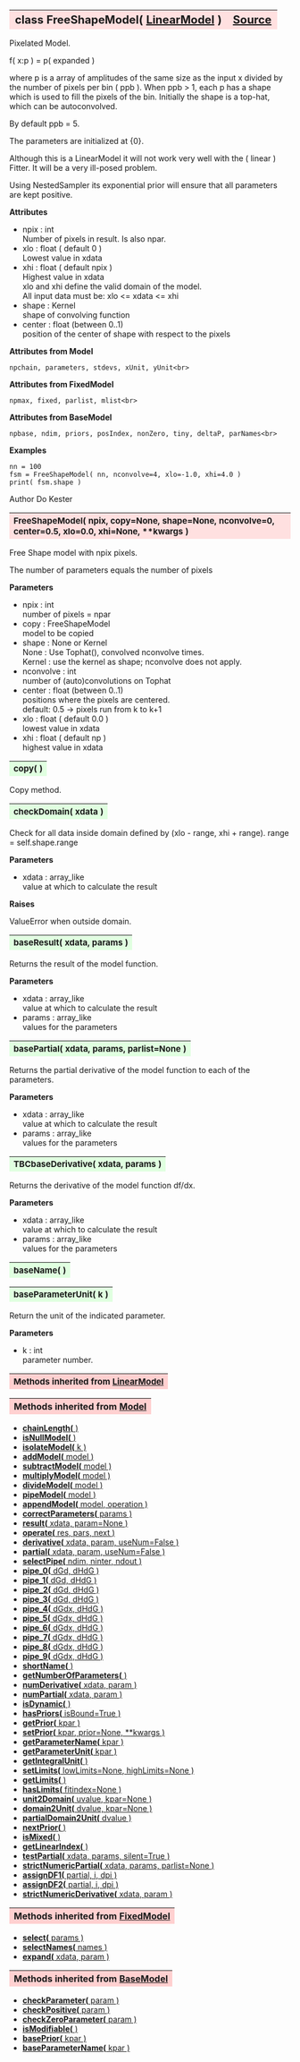 ---
---
<br><br><br>

<a name="FreeShapeModel"></a>
<table><thead style="background-color:#FFE0E0; width:100%; font-size:20px"><tr><th style="text-align:left">
<strong>class FreeShapeModel(</strong> <a href="./LinearModel.html">LinearModel</a> )</th><th style="text-align:right"><a href=https://github.com/dokester/BayesicFitting/blob/master/BayesicFitting/source/FreeShapeModel.py target=_blank>Source</a></th></tr></thead></table>
<p>

Pixelated Model.

f( x:p ) = p( expanded )

where p is a array of amplitudes of the same size as the input x divided by
the number of pixels per bin ( ppb ). When ppb > 1, each p has a shape which
is used to fill the pixels of the bin. Initially the shape is a top-hat,
which can be autoconvolved.

By default ppb = 5.

The parameters are initialized at {0}.

Although this is a LinearModel it will not work very well with the ( linear )
Fitter. It will be a very ill-posed problem.

Using NestedSampler its exponential prior will ensure that all
parameters are kept positive.

<b>Attributes</b>

* npix  :  int<br>
    Number of pixels in result. Is also npar.<br>
* xlo  :  float ( default 0 )<br>
    Lowest value in xdata<br>
* xhi  :  float ( default npix )<br>
    Highest value in xdata<br>
    xlo and xhi define the valid domain of the model.<br>
    All input data must be: xlo <= xdata <= xhi<br>
* shape  :  Kernel<br>
    shape of convolving function<br>
* center  :  float (between 0..1)<br>
    position of the center of shape with respect to the pixels<br>

<b>Attributes from Model</b>

    npchain, parameters, stdevs, xUnit, yUnit<br>

<b>Attributes from FixedModel</b>

    npmax, fixed, parlist, mlist<br>

<b>Attributes from BaseModel</b>

    npbase, ndim, priors, posIndex, nonZero, tiny, deltaP, parNames<br>

<b>Examples</b>

    nn = 100
    fsm = FreeShapeModel( nn, nconvolve=4, xlo=-1.0, xhi=4.0 )
    print( fsm.shape )

Author       Do Kester


<a name="FreeShapeModel"></a>
<table><thead style="background-color:#FFE0E0; width:100%; font-size:15px"><tr><th style="text-align:left">
<strong>FreeShapeModel(</strong> npix, copy=None, shape=None, nconvolve=0,
 center=0.5, xlo=0.0, xhi=None, **kwargs )
</th></tr></thead></table>
<p>

Free Shape model with npix pixels.

The number of parameters equals the number of pixels

<b>Parameters</b>

* npix  :  int<br>
    number of pixels = npar<br>
* copy  :  FreeShapeModel<br>
    model to be copied<br>
* shape  :  None or Kernel<br>
    None : Use Tophat(), convolved nconvolve times.<br>
    Kernel : use the kernel as shape; nconvolve does not apply.<br>
* nconvolve  :  int<br>
    number of (auto)convolutions on Tophat<br>
* center  :  float (between 0..1)<br>
    positions where the pixels are centered.<br>
    default: 0.5 -> pixels run from k to k+1<br>
* xlo  :  float ( default 0.0 )<br>
    lowest value in xdata<br>
* xhi  :  float ( default np )<br>
    highest value in xdata<br>


<a name="copy"></a>
<table><thead style="background-color:#E0FFE0; width:100%; font-size:15px"><tr><th style="text-align:left">
<strong>copy(</strong> )
</th></tr></thead></table>
<p>
Copy method. 

<a name="checkDomain"></a>
<table><thead style="background-color:#E0FFE0; width:100%; font-size:15px"><tr><th style="text-align:left">
<strong>checkDomain(</strong> xdata ) 
</th></tr></thead></table>
<p>

Check for all data inside domain defined by (xlo - range, xhi + range).
range = self.shape.range

<b>Parameters</b>

* xdata  :  array_like<br>
    value at which to calculate the result<br>

<b>Raises</b>

ValueError when outside domain.

<a name="baseResult"></a>
<table><thead style="background-color:#E0FFE0; width:100%; font-size:15px"><tr><th style="text-align:left">
<strong>baseResult(</strong> xdata, params )
</th></tr></thead></table>
<p>

Returns the result of the model function.

<b>Parameters</b>

* xdata  :  array_like<br>
    value at which to calculate the result<br>
* params  :  array_like<br>
    values for the parameters<br>


<a name="basePartial"></a>
<table><thead style="background-color:#E0FFE0; width:100%; font-size:15px"><tr><th style="text-align:left">
<strong>basePartial(</strong> xdata, params, parlist=None ) 
</th></tr></thead></table>
<p>

Returns the partial derivative of the model function to
each of the parameters.

<b>Parameters</b>

* xdata  :  array_like<br>
    value at which to calculate the result<br>
* params  :  array_like<br>
     values for the parameters<br>


<a name="TBCbaseDerivative"></a>
<table><thead style="background-color:#E0FFE0; width:100%; font-size:15px"><tr><th style="text-align:left">
<strong>TBCbaseDerivative(</strong> xdata, params )
</th></tr></thead></table>
<p>

Returns the derivative of the model function df/dx.

<b>Parameters</b>

* xdata  :  array_like<br>
    value at which to calculate the result<br>
* params  :  array_like<br>
     values for the parameters<br>


<a name="baseName"></a>
<table><thead style="background-color:#E0FFE0; width:100%; font-size:15px"><tr><th style="text-align:left">
<strong>baseName(</strong> )
</th></tr></thead></table>
<p>
<a name="baseParameterUnit"></a>
<table><thead style="background-color:#E0FFE0; width:100%; font-size:15px"><tr><th style="text-align:left">
<strong>baseParameterUnit(</strong> k )
</th></tr></thead></table>
<p>

Return the unit of the indicated parameter.

<b>Parameters</b>

* k  :  int<br>
    parameter number.<br>


<table><thead style="background-color:#FFD0D0; width:100%; font-size:15px"><tr><th style="text-align:left">
<strong>Methods inherited from</strong> <a href="./LinearModel.html">LinearModel</a></th></tr></thead></table>




<table><thead style="background-color:#FFD0D0; width:100%"><tr><th style="text-align:left">
<strong>Methods inherited from</strong> <a href="./Model.html">Model</a></th></tr></thead></table>


* [<strong>chainLength(</strong> )](./Model.md#chainLength)
* [<strong>isNullModel(</strong> ) ](./Model.md#isNullModel)
* [<strong>isolateModel(</strong> k )](./Model.md#isolateModel)
* [<strong>addModel(</strong> model )](./Model.md#addModel)
* [<strong>subtractModel(</strong> model )](./Model.md#subtractModel)
* [<strong>multiplyModel(</strong> model )](./Model.md#multiplyModel)
* [<strong>divideModel(</strong> model )](./Model.md#divideModel)
* [<strong>pipeModel(</strong> model )](./Model.md#pipeModel)
* [<strong>appendModel(</strong> model, operation )](./Model.md#appendModel)
* [<strong>correctParameters(</strong> params )](./Model.md#correctParameters)
* [<strong>result(</strong> xdata, param=None )](./Model.md#result)
* [<strong>operate(</strong> res, pars, next )](./Model.md#operate)
* [<strong>derivative(</strong> xdata, param, useNum=False )](./Model.md#derivative)
* [<strong>partial(</strong> xdata, param, useNum=False )](./Model.md#partial)
* [<strong>selectPipe(</strong> ndim, ninter, ndout ) ](./Model.md#selectPipe)
* [<strong>pipe_0(</strong> dGd, dHdG ) ](./Model.md#pipe_0)
* [<strong>pipe_1(</strong> dGd, dHdG ) ](./Model.md#pipe_1)
* [<strong>pipe_2(</strong> dGd, dHdG ) ](./Model.md#pipe_2)
* [<strong>pipe_3(</strong> dGd, dHdG ) ](./Model.md#pipe_3)
* [<strong>pipe_4(</strong> dGdx, dHdG ) ](./Model.md#pipe_4)
* [<strong>pipe_5(</strong> dGdx, dHdG ) ](./Model.md#pipe_5)
* [<strong>pipe_6(</strong> dGdx, dHdG ) ](./Model.md#pipe_6)
* [<strong>pipe_7(</strong> dGdx, dHdG ) ](./Model.md#pipe_7)
* [<strong>pipe_8(</strong> dGdx, dHdG ) ](./Model.md#pipe_8)
* [<strong>pipe_9(</strong> dGdx, dHdG ) ](./Model.md#pipe_9)
* [<strong>shortName(</strong> ) ](./Model.md#shortName)
* [<strong>getNumberOfParameters(</strong> )](./Model.md#getNumberOfParameters)
* [<strong>numDerivative(</strong> xdata, param )](./Model.md#numDerivative)
* [<strong>numPartial(</strong> xdata, param )](./Model.md#numPartial)
* [<strong>isDynamic(</strong> ) ](./Model.md#isDynamic)
* [<strong>hasPriors(</strong> isBound=True ) ](./Model.md#hasPriors)
* [<strong>getPrior(</strong> kpar )](./Model.md#getPrior)
* [<strong>setPrior(</strong> kpar, prior=None, **kwargs )](./Model.md#setPrior)
* [<strong>getParameterName(</strong> kpar )](./Model.md#getParameterName)
* [<strong>getParameterUnit(</strong> kpar )](./Model.md#getParameterUnit)
* [<strong>getIntegralUnit(</strong> )](./Model.md#getIntegralUnit)
* [<strong>setLimits(</strong> lowLimits=None, highLimits=None )](./Model.md#setLimits)
* [<strong>getLimits(</strong> ) ](./Model.md#getLimits)
* [<strong>hasLimits(</strong> fitindex=None )](./Model.md#hasLimits)
* [<strong>unit2Domain(</strong> uvalue, kpar=None )](./Model.md#unit2Domain)
* [<strong>domain2Unit(</strong> dvalue, kpar=None )](./Model.md#domain2Unit)
* [<strong>partialDomain2Unit(</strong> dvalue )](./Model.md#partialDomain2Unit)
* [<strong>nextPrior(</strong> ) ](./Model.md#nextPrior)
* [<strong>isMixed(</strong> )](./Model.md#isMixed)
* [<strong>getLinearIndex(</strong> )](./Model.md#getLinearIndex)
* [<strong>testPartial(</strong> xdata, params, silent=True )](./Model.md#testPartial)
* [<strong>strictNumericPartial(</strong> xdata, params, parlist=None ) ](./Model.md#strictNumericPartial)
* [<strong>assignDF1(</strong> partial, i, dpi ) ](./Model.md#assignDF1)
* [<strong>assignDF2(</strong> partial, i, dpi ) ](./Model.md#assignDF2)
* [<strong>strictNumericDerivative(</strong> xdata, param ) ](./Model.md#strictNumericDerivative)


<table><thead style="background-color:#FFD0D0; width:100%"><tr><th style="text-align:left">
<strong>Methods inherited from</strong> <a href="./FixedModel.html">FixedModel</a></th></tr></thead></table>


* [<strong>select(</strong> params ) ](./FixedModel.md#select)
* [<strong>selectNames(</strong> names ) ](./FixedModel.md#selectNames)
* [<strong>expand(</strong> xdata, param ) ](./FixedModel.md#expand)


<table><thead style="background-color:#FFD0D0; width:100%"><tr><th style="text-align:left">
<strong>Methods inherited from</strong> <a href="./BaseModel.html">BaseModel</a></th></tr></thead></table>


* [<strong>checkParameter(</strong> param ) ](./BaseModel.md#checkParameter)
* [<strong>checkPositive(</strong> param ) ](./BaseModel.md#checkPositive)
* [<strong>checkZeroParameter(</strong> param )](./BaseModel.md#checkZeroParameter)
* [<strong>isModifiable(</strong> ) ](./BaseModel.md#isModifiable)
* [<strong>basePrior(</strong> kpar ) ](./BaseModel.md#basePrior)
* [<strong>baseParameterName(</strong> kpar ) ](./BaseModel.md#baseParameterName)
